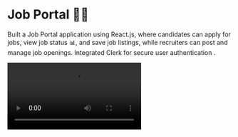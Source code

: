 # Job Portal 👨‍💻 
Built a Job Portal application using React.js, where candidates can apply for jobs, view job status 📊, and save job listings, while recruiters can post and manage job openings. Integrated Clerk for secure user authentication .


 
 ![Image Alt](https://github.com/anshita005/Job-Portal/blob/main/job%20portal.mp4)
